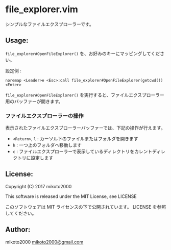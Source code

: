 file_explorer.vim
=================

シンプルなファイルエクスプローラーです。

Usage:
------

`file_explorer#OpenFileExplorer()` を、お好みのキーにマッピングしてください。

設定例 :

```vim
noremap <Leader>e <Esc>:call file_explorer#OpenFileExplorer(getcwd())<Enter>
```

`file_explorer#OpenFileExplorer()` を実行すると、ファイルエクスプローラー用のバッファーが開きます。


### ファイルエクスプローラーの操作

表示されたファイルエクスプローラーバッファーでは、下記の操作が行えます。

- `<Return>`, `l` : カーソル下のファイルまたはフォルダを開きます
- `h` : 一つ上のフォルダへ移動します
- `c` : ファイルエクスプローラーで表示しているディレクトリをカレントディレクトリに設定します


License:
--------

Copyright (C) 2017 mikoto2000

This software is released under the MIT License, see LICENSE

このソフトウェアは MIT ライセンスの下で公開されています。 LICENSE を参照してください。


Author:
-------

mikoto2000 <mikoto2000@gmail.com>

